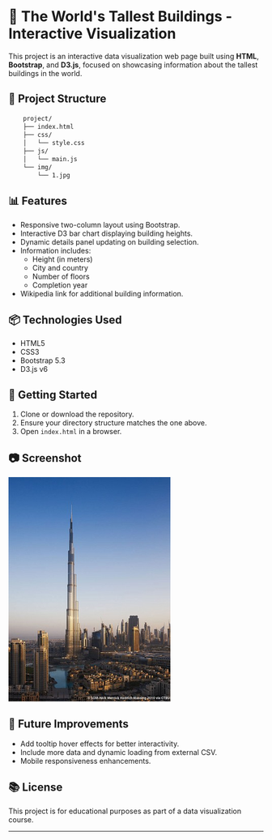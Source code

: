 # 🌇 The World's Tallest Buildings - Interactive Visualization

This project is an interactive data visualization web page built using **HTML**, **Bootstrap**, and **D3.js**, focused on showcasing information about the tallest buildings in the world.

## 📁 Project Structure
        project/
        ├── index.html
        ├── css/
        │   └── style.css
        ├── js/
        │   └── main.js
        └── img/
            └── 1.jpg


## 📊 Features

- Responsive two-column layout using Bootstrap.
- Interactive D3 bar chart displaying building heights.
- Dynamic details panel updating on building selection.
- Information includes:
  - Height (in meters)
  - City and country
  - Number of floors
  - Completion year
- Wikipedia link for additional building information.

## 📦 Technologies Used

- HTML5
- CSS3
- Bootstrap 5.3
- D3.js v6

## 🚀 Getting Started

1. Clone or download the repository.
2. Ensure your directory structure matches the one above.
3. Open `index.html` in a browser.

## 📷 Screenshot

![Screenshot](img/1.jpg)

## 🔧 Future Improvements

- Add tooltip hover effects for better interactivity.
- Include more data and dynamic loading from external CSV.
- Mobile responsiveness enhancements.

## 📚 License

This project is for educational purposes as part of a data visualization course.

---

